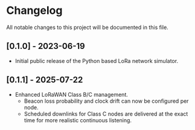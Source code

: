 # Changelog

All notable changes to this project will be documented in this file.

## [0.1.0] - 2023-06-19
- Initial public release of the Python based LoRa network simulator.

## [0.1.1] - 2025-07-22
- Enhanced LoRaWAN Class B/C management.
  - Beacon loss probability and clock drift can now be configured per node.
  - Scheduled downlinks for Class C nodes are delivered at the exact time for
    more realistic continuous listening.
